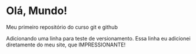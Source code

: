 # Olá, Mundo!
Meu primeiro repositório do curso git e github


Adicionando uma linha para teste de versionamento. Essa linha eu adicionei diretamente do meu site, que IMPRESSIONANTE!
